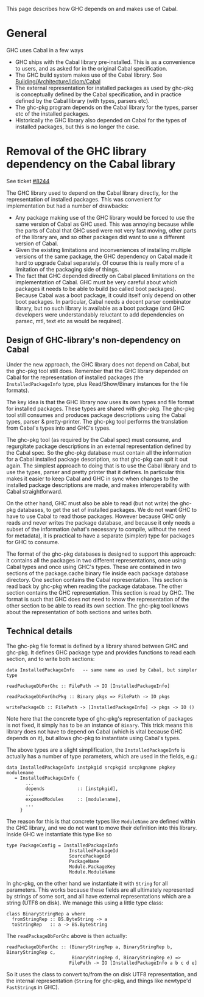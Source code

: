 
This page describes how GHC depends on and makes use of Cabal.

# General


GHC uses Cabal in a few ways

- GHC ships with the Cabal library pre-installed. This is as a convenience to users, and as asked for in the original Cabal specification.
- The GHC build system makes use of the Cabal library. See [Building/Architecture/Idiom/Cabal](building/architecture/idiom/cabal)
- The external representation for installed packages as used by ghc-pkg is conceptually defined by the Cabal specification, and in practice defined by the Cabal library (with types, parsers etc).
- The ghc-pkg program depends on the Cabal library for the types, parser etc of the installed packages.
- Historically the GHC library also depended on Cabal for the types of installed packages, but this is no longer the case.

# Removal of the GHC library dependency on the Cabal library


See ticket [\#8244](https://gitlab.haskell.org//ghc/ghc/issues/8244)


The GHC library used to depend on the Cabal library directly, for the representation of installed packages. This was convenient for implementation but had a number of drawbacks:

- Any package making use of the GHC library would be forced to use the same version of Cabal as GHC used. This was annoying because while the parts of Cabal that GHC used were not very fast moving, other parts of the library are, and so other packages did want to use a different version of Cabal.
- Given the existing limitations and inconveniences of installing multiple versions of the same package, the GHC dependency on Cabal made it hard to upgrade Cabal separately. Of course this is really more of a limitation of the packaging side of things.
- The fact that GHC depended directly on Cabal placed limitations on the implementation of Cabal. GHC must be very careful about which packages it needs to be able to build (so called boot packages). Because Cabal was a boot package, it could itself only depend on other boot packages. In particular, Cabal needs a decent parser combinator library, but no such library is available as a boot package (and GHC developers were understandably reluctant to add dependencies on parsec, mtl, text etc as would be required).

## Design of GHC-library's non-dependency on Cabal


Under the new approach, the GHC library does not depend on Cabal, but the ghc-pkg tool still does. Remember that the GHC library depended on Cabal for the representation of installed packages (the `InstalledPackageInfo` type, plus Read/Show/Binary instances for the file formats).


The key idea is that the GHC library now uses its own types and file format for installed packages. These types are shared with ghc-pkg. The ghc-pkg tool still consumes and produces package descriptions using the Cabal types, parser & pretty-printer. The ghc-pkg tool performs the translation from Cabal's types into and GHC's types.


The ghc-pkg tool (as required by the Cabal spec) must consume, and regurgitate package descriptions in an external representation defined by the Cabal spec. So the ghc-pkg database must contain all the information for a Cabal installed package description, so that ghc-pkg can spit it out again. The simplest approach to doing that is to use the Cabal library and to use the types, parser and pretty printer that it defines. In particular this makes it easier to keep Cabal and GHC in sync when changes to the installed package descriptions are made, and makes interoperability with Cabal straightforward.


On the other hand, GHC must also be able to read (but not write) the ghc-pkg databases, to get the set of installed packages. We do not want GHC to have to use Cabal to read those packages. However because GHC only reads and never writes the package database, and because it only needs a subset of the information (what's necessary to compile, without the need for metadata), it is practical to have a separate (simpler) type for packages for GHC to consume.


The format of the ghc-pkg databases is designed to support this approach: it contains all the packages in two different representations, once using Cabal types and once using GHC's types. These are contained in two sections of the package.cache binary file inside each package database directory. One section contains the Cabal representation. This section is read back by ghc-pkg when reading the package database. The other section contains the GHC representation. This section is read by GHC. The format is such that GHC does not need to know the representation of the other section to be able to read its own section. The ghc-pkg tool knows about the representation of both sections and writes both.

## Technical details


The ghc-pkg file format is defined by a library shared between GHC and ghc-pkg. It defines GHC package type and provides functions to read each section, and to write both sections:

```wiki
data InstalledPackageInfo   -- same name as used by Cabal, but simpler type

readPackageDbForGhc :: FilePath -> IO [InstalledPackageInfo]

readPackageDbForGhcPkg :: Binary pkgs => FilePath -> IO pkgs

writePackageDb :: FilePath -> [InstalledPackageInfo] -> pkgs -> IO ()
```


Note here that the concrete type of ghc-pkg's representation of packages is not fixed, it simply has to be an instance of `Binary`. This trick means this library does not have to depend on Cabal (which is vital because GHC depends on it), but allows ghc-pkg to instantiate using Cabal's types.


The above types are a slight simplification, the `InstalledPackageInfo` is actually has a number of type parameters, which are used in the fields, e.g.:

```wiki
data InstalledPackageInfo instpkgid srcpkgid srcpkgname pkgkey modulename
   = InstalledPackageInfo {
       ...
       depends            :: [instpkgid],
       ...
       exposedModules     :: [modulename],
       ...
     }
```


The reason for this is that concrete types like `ModuleName` are defined within the GHC library, and we do not want to move their definition into this library. Inside GHC we instantiate this type like so

```wiki
type PackageConfig = InstalledPackageInfo
                       InstalledPackageId
                       SourcePackageId
                       PackageName
                       Module.PackageKey
                       Module.ModuleName
```


In ghc-pkg, on the other hand we instantiate it with `String` for all parameters. This works because these fields are all ultimately represented by strings of some sort, and all have external representations which are a string (UTF8 on disk). We manage this using a little type class:

```wiki
class BinaryStringRep a where
  fromStringRep :: BS.ByteString -> a
  toStringRep   :: a -> BS.ByteString
```


The `readPackageDbForGhc` above is then actually:

```wiki
readPackageDbForGhc :: (BinaryStringRep a, BinaryStringRep b, BinaryStringRep c,
                        BinaryStringRep d, BinaryStringRep e) =>
                       FilePath -> IO [InstalledPackageInfo a b c d e]
```


So it uses the class to convert to/from the on disk UTF8 representation, and the internal representation (`String` for ghc-pkg, and things like newtype'd `FastString`s in GHC).
